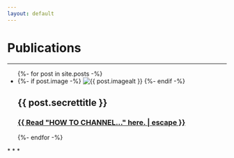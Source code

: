 ```yaml
---
layout: default
---
```

# Publications
* * *
<ul class="list-1">
  {%- for post in site.posts -%}
    <li>
        {%- if post.image -%}
          <img src="{{- post.image | relative_url -}}" alt="{{ post.imagealt }}">
        {%- endif -%}
      <h2>{{ post.secrettitle }}</h2>
      <h3>
        <a class="post-link" href="{{ post.url | relative_url }}">
          {{ Read "HOW TO CHANNEL..." here. | escape }}
        </a>
      </h3>
    </li>
  {%- endfor -%}
</ul>
* * *



    
    
<!---
{%- for post in site.posts -%}
<div>
  {% assign image_path = '/assets/img/' | append: post.image %}
  <img src="{{ image_path | relative_url }}" />
  <h2>{{ post.title }}</h2>
  <a href="{{ post.url }}">{{ post.secrettitle }}</a>
</div>
{% endfor %}
--->